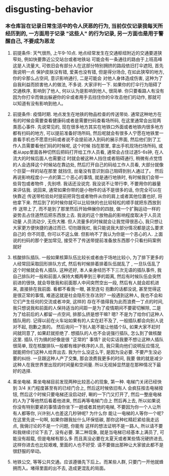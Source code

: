 # disgusting-behavior
### 本仓库旨在记录日常生活中的令人厌恶的行为, 当前仅仅记录我每天所经历到的, 一方面用于记录 "这些人" 的行为记录, 另一方面也是用于警醒自己, 不要成为恶龙

1. 前提条件: 天气很热, 上午9-10点. 地点经常发生在交通枢纽附近的交通要道狭窄处, 例如快要靠近公交站台或者地铁站
可能会有一条通往的路由于上班高峰这是人流量大, 可依旧会有部分人在这部分特别拥挤的路段依旧打伞遮阳, 首先我说明一点
保护皮肤没有错, 爱美也没有错, 但是得分场合, 在如此狭窄的地方, 你的伞那么占空间, 意识影响通行, 二是可能会
对他人身体造成伤害, 这种为了自我利益而损害他人的做法, 不多说. 大家评判一下. 如果你的打伞行为阻碍了交通秩序, 影响到了他人,
何以认为是影响到他人, 很简单. 你只要看路人有没有因为你打伞而做出躲避你的伞或者用手去挡住你的伞攻击他们的动作, 那就可以知道有没有影响到他人。

2. 前提条件: 疫情时期. 地点发生在地铁的物品检查的传送带处. 通常这种地方在有的时候会需要查看健康码或者是需要扫码查看场所码,
在这里通常会出现两类恶心事件. 先说常见的, 现在很多地方其实在地铁口外面或者地铁内很多地方都有扫码的地方, 可以提前准备好场所码,
然后呢就会有很多人宁愿在地铁里一直看手机也不愿意扫码或者说不会提前进入到码的展示界面, 然后他们到了工作人员需要看他们码的时候呢, 这个时候
挡在那里, 拿出手机现场扫场所码, 或者从app里面各种切然后把码打开给工作人员看, 通常会占住过道5-6s钟, 在人流大的时候后面人也需要过
时就会被这种人挡住或者阻碍通行, 稍微有点觉悟的人会选择这个时候站在靠边处, 然后打开自己的码给工作人员看, 大部分就像个巨婴一样的站在那里
就挡住, 丝毫没有意识到自己阻碍到别人通过了。 然后再说影响程度小一点的第二个恶心的事情, 就是通行地铁时, 有时候我们会带一些背包或者物件
, 先别喷. 我话还没说完. 我没说不让带行李, 不要用你的器量来评估我. 说回来, 通常如果你带的是小物件的话不是很多的话, 你完全可以在快靠近
传送带检验处时提前把背包或者物件从你的肩上或者其他位置也好, 将他拿下来. 然后到了的时候你就可以比较快的也比较轻松的顺手就把东西放到传
送带上了, 而不是到了那里然后开始伸展你的四肢, 做一个扩胸运动一样的姿势去占住道然后把东西放上去. 我说的这个放物品的影响程度取决于人员流动量
人员流动少, 无伤大雅. 但人流量多的时候就会让我觉得很恶心, 我只想让大家更方便快捷的通过而已. 切勿跟我杠, 我只能说我大部分情况都是这么要求自己的
你不同意, 你可以不这么做. 但影响不了我认为你是一个恶心的人. 上面说的扫码的那个更加常见, 接受不了传送带提前准备放东西那个只看扫码案例就好

3. 核酸排队插队. 一般如果核算队伍比较长或者由于场地比较小, 为了排下更多的人经常回采取回形排队方式, 然后有时候排着排着队伍就乱了
, 一旦队伍乱了这个时候就会有人插队. 这种还好, 本人亲身经历不下三次无语的插队事件, 我自己排队时一般和前面人保持大概两拳到三拳的距离,
然后有时候队伍会突然前进的很快, 就会导致我和前面那人中间突然空出一段, 然后有人就会趁机进来, 直接排在我前面. 看都不看我一眼, 甚至连句
抱歉的话都没说, 甚至觉得这是很正常的事情, 难道这就是社会隐形生存法则? 一般遇到这种人, 我也不会和它们产生任何的交流或者冲突, 这样的
存在不值得我为此而浪费一丁点的时间, 我只想说我和前面的人保持适当的间距一是为了疫情期间不要密切解除, 二是为了给前后的人都留一点空间,
排那么挤是想干嘛? 嗯? 不是为了给你们这种人插队用的. 记得以前在火车站如果有的人实在赶不及了, 一般插队都会向别人说对不起, 抱歉之类的。
然后询问一下别人能不能让他插个队, 如果大家不赶时间就同意了, 如果赶就拒绝了. 想插队的人也不会说强行插队, 怎么到了做核酸这里. 插队
行为搞的好像是很 "正常的" 事情? 说句实话我要不想让这种人插队很简单, 现在核酸排队一般都有维护秩序的人员, 我只需向他们说明反应情况,
就能把你们这种人给弄出去. 我为什么没这么干, 是因为没必要. 不要产生没必要的纠纷. 一旦跟这种人产了交集, 那会浪费我更多的时间, 我要
做的就是减少这种人在我世界里出现的时间量和空间量. 所以无视掉显然是在那种情况下最好的选择.

4. 乘坐电梯. 乘坐电梯目前发现两种比较恶心的现象, 第一种. 电梯门关闭已经快到 3/4 关门程度甚至有的已经门合上, 然后这时候依旧有人
会疯狂按击电梯按钮, 然后这个时候只要电梯还没启动好, 唰的一下门又打开了, 然后一整座电梯的人为了等他然后看着他进来, 然后再等电梯门合上
然后再上去, 所以如果说你没有特别要紧的事情请你坐下一趟或者其他的电梯, 不要因为你一个人让所有人都等你, 兴许别人也差这几秒钟呢? 为什么你
能让一电梯的人等你一个呢? 在这里先说一句啊, 如果你跟我扯什么环保低碳, 那你这种杠精赶紧给我走远点, 我倆讨论的不是一个问题, 你能有
这样的想法证明不是一路人, 所以请不要和我继续讨论下去了, 没有必要. 第二种现象, 就是当电梯已经基本上满员了, 可能没有超载, 但是电梯有那么多
而且真没必要在太夏天或者某些情况硬挤进去, 这样你进去也比较艰难, 里面的人也不好受. 请不要做出那种让大家彼此都不是很舒服的举动。

5. 地铁公交, 等等公共交通。应该遵循先下后上。而某些人群, 只要门一开他就蜂拥而入。堵得里面的出不去, 造成更混乱的局面。
